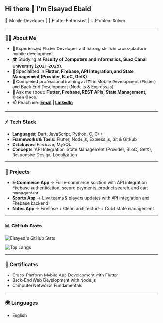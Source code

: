 ## Hi there 👋 I'm Elsayed Ebaid  

📱 Mobile Developer | 🚀 Flutter Enthusiast | 💡 Problem Solver  

---

### 🧑‍💻 About Me  
- 🔭 Experienced Flutter Developer with strong skills in cross-platform mobile development.  
- 🎓 Studying at **Faculty of Computers and Informatics, Suez Canal University (2021–2025)**.  
- 📱 Specialized in **Flutter, Firebase, API Integration, and State Management (Provider, BLoC, GetX)**.  
- 🌱 Completed professional training at **ITI** in Mobile Development (Flutter) and Back-End Development (Node.js & Express.js).  
- 💬 Ask me about: **Flutter, Firebase, REST APIs, State Management, Clean Code**.  
- 📫 Reach me: **[Email](mailto:engelsayedebaid@gmail.com) | [LinkedIn](https://linkedin.com/in/elsayed-ebaid-flutter-development)**  

---

### ⚡ Tech Stack  
- **Languages:** Dart, JavaScript, Python, C, C++  
- **Frameworks & Tools:** Flutter, Node.js, Express.js, Git & GitHub  
- **Databases:** Firebase, MySQL  
- **Concepts:** API Integration, State Management (Provider, BLoC, GetX), Responsive Design, Localization  

---

### 📂 Projects  
- **E-Commerce App** → Full e-commerce solution with API integration, Firebase authentication, secure payments, product search, and cart management.  
- **Sports App** → Live teams & players updates with API integration and Firebase backend.  
- **Notes App** → Firebase + Clean architecture + Cubit state management.  

---

### 📊 GitHub Stats  
![Elsayed's GitHub Stats](https://github-readme-stats.vercel.app/api?username=engelsayedebaid&show_icons=true&theme=tokyonight)  

![Top Langs](https://github-readme-stats.vercel.app/api/top-langs/?username=engelsayedebaid&layout=compact&theme=tokyonight)  

---

### 🎯 Certificates  
- Cross-Platform Mobile App Development with Flutter  
- Back-End Web Development with Node.js  
- Computer Networks Fundamentals  

---

### 🌍 Languages  
- English  

